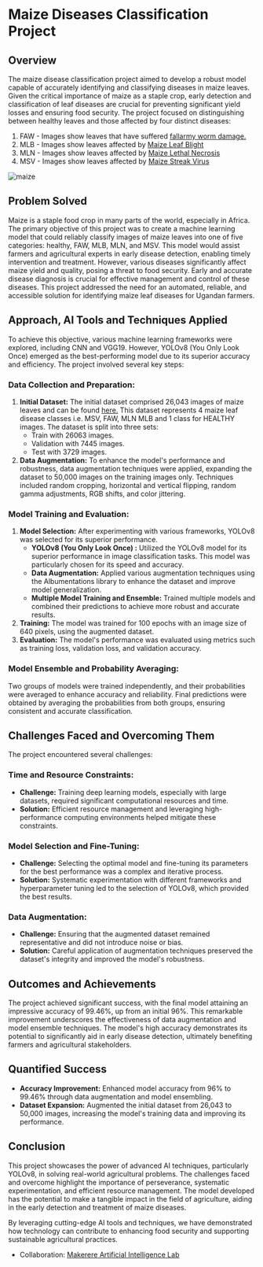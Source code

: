 # Maize Diseases Classification Project
## Overview
The maize disease classification project aimed to develop a robust model capable of accurately identifying and classifying diseases in maize leaves. Given the critical importance of maize as a staple crop, early detection and classification of leaf diseases are crucial for preventing significant yield losses and ensuring food security. The project focused on distinguishing between healthy leaves and those affected by four distinct diseases:

1. FAW - Images show leaves that have suffered [fallarmy worm damage.](https://agriculture.go.ug/wp-content/uploads/2019/05/FAW-Brochure_MAAIF_DCP_revised_April_2018.pdf)
2. MLB - Images show leaves affected by [Maize Leaf Blight](https://lfl.bayern.de/ips/blattfruechte/050760/index.php#:~:text=First%20symptoms%20on%20maize%20plants,green%20to%20light%20brown%20lesions.)
3. MLN - Images show leaves affected by [Maize Lethal Necrosis](https://www.cabidigitallibrary.org/doi/10.1079/cabicompendium.119663)
4. MSV - Images show leaves affected by [Maize Streak Virus](https://www.cabidigitallibrary.org/doi/10.1079/cabicompendium.32620)

![maize](https://github.com/user-attachments/assets/e315adb6-7fd0-4bb2-a6c3-6853cf8b06a5)

## Problem Solved
Maize is a staple food crop in many parts of the world, especially in Africa. The primary objective of this project was to create a machine learning model that could reliably classify images of maize leaves into one of five categories: healthy, FAW, MLB, MLN, and MSV. This model would assist farmers and agricultural experts in early disease detection, enabling timely intervention and treatment. However, various diseases significantly affect maize yield and quality, posing a threat to food security. Early and accurate disease diagnosis is crucial for effective management and control of these diseases. This project addressed the need for an automated, reliable, and accessible solution for identifying maize leaf diseases for Ugandan farmers.

##  Approach, AI Tools and Techniques Applied 
To achieve this objective, various machine learning frameworks were explored, including CNN and VGG19. However, YOLOv8 (You Only Look Once) emerged as the best-performing model due to its superior accuracy and efficiency. The project involved several key steps:

### Data Collection and Preparation:

1. __Initial Dataset:__ The initial dataset comprised 26,043 images of maize leaves and can be found [here.](https://storage.googleapis.com/air-lab-hackathon/Maize/classification/Classification_maize.zip) This dataset represents 4 maize leaf disease classes i.e. MSV, FAW, MLN MLB and 1 class for HEALTHY images. The dataset is split into three sets:
     + Train with 26063 images.
     +  Validation with 7445 images.
     +  Test with 3729 images.
2. __Data Augmentation:__ To enhance the model's performance and robustness, data augmentation techniques were applied, expanding the dataset to 50,000 images on the training images only. Techniques included random cropping, horizontal and vertical flipping, random gamma adjustments, RGB shifts, and color jittering.

### Model Training and Evaluation:

1. __Model Selection:__ After experimenting with various frameworks, YOLOv8 was selected for its superior performance.
    + __YOLOv8 (You Only Look Once) :__ Utilized the YOLOv8 model for its superior performance in image classification tasks. This model was particularly chosen for its speed and accuracy.
   + __Data Augmentation:__ Applied various augmentation techniques using the Albumentations library to enhance the dataset and improve model generalization.
   + __Multiple Model Training and Ensemble:__ Trained multiple models and combined their predictions to achieve more robust and accurate results.
2. __Training:__ The model was trained for 100 epochs with an image size of 640 pixels, using the augmented dataset.
3. __Evaluation:__ The model's performance was evaluated using metrics such as training loss, validation loss, and validation accuracy.

### Model Ensemble and Probability Averaging:

Two groups of models were trained independently, and their probabilities were averaged to enhance accuracy and reliability. Final predictions were obtained by averaging the probabilities from both groups, ensuring consistent and accurate classification.

## Challenges Faced and Overcoming Them
The project encountered several challenges:

### Time and Resource Constraints:

* __Challenge:__ Training deep learning models, especially with large datasets, required significant computational resources and time.
* __Solution:__ Efficient resource management and leveraging high-performance computing environments helped mitigate these constraints.

### Model Selection and Fine-Tuning:

* __Challenge:__ Selecting the optimal model and fine-tuning its parameters for the best performance was a complex and iterative process.
* __Solution:__ Systematic experimentation with different frameworks and hyperparameter tuning led to the selection of YOLOv8, which provided the best results.

### Data Augmentation:

* __Challenge:__ Ensuring that the augmented dataset remained representative and did not introduce noise or bias.
* __Solution:__ Careful application of augmentation techniques preserved the dataset's integrity and improved the model's robustness.

## Outcomes and Achievements
The project achieved significant success, with the final model attaining an impressive accuracy of 99.46%, up from an initial 96%. This remarkable improvement underscores the effectiveness of data augmentation and model ensemble techniques. The model's high accuracy demonstrates its potential to significantly aid in early disease detection, ultimately benefiting farmers and agricultural stakeholders.

## Quantified Success

- __Accuracy Improvement:__ Enhanced model accuracy from 96% to 99.46% through data augmentation and model ensembling.
- __Dataset Expansion:__ Augmented the initial dataset from 26,043 to 50,000 images, increasing the model's training data and improving its performance.

## Conclusion
This project showcases the power of advanced AI techniques, particularly YOLOv8, in solving real-world agricultural problems. The challenges faced and overcome highlight the importance of perseverance, systematic experimentation, and efficient resource management. The model developed has the potential to make a tangible impact in the field of agriculture, aiding in the early detection and treatment of maize diseases.

By leveraging cutting-edge AI tools and techniques, we have demonstrated how technology can contribute to enhancing food security and supporting sustainable agricultural practices.

+ Collaboration: [Makerere Artificial Intelligence Lab](https://air.ug)







